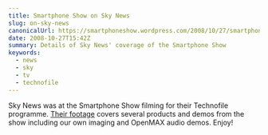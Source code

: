 ```yaml
---
title: Smartphone Show on Sky News
slug: on-sky-news
canonicalUrl: https://smartphoneshow.wordpress.com/2008/10/27/smartphone-show-on-sky-news/
date: 2008-10-27T15:42Z
summary: Details of Sky News' coverage of the Smartphone Show
keywords:
  - news
  - sky
  - tv
  - technofile
---
```

Sky News was at the Smartphone Show filming for their Technofile programme. [Their footage](https://web.archive.org/web/20081201053322/http://news.sky.com/skynews/Home/video/Technofile-Mobile-Phones-Go-Open-Source-With-Symbian/Video/200810415127468) covers several products and demos from the show including our own imaging and OpenMAX audio demos. Enjoy!
